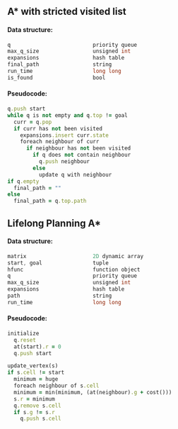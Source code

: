  A* with stricted visited list
------------------

#### Data structure:
 ```java
 q                          priority queue
 max_q_size                 unsigned int
 expansions                 hash table
 final_path                 string
 run_time                   long long
 is_found                   bool
 ```
 
#### Pseudocode:
```ruby
q.push start
while q is not empty and q.top != goal
  curr = q.pop
  if curr has not been visited
    expansions.insert curr.state
    foreach neighbour of curr
      if neighbour has not been visited
        if q does not contain neighbour
          q.push neighbour
        else
          update q with neighbour
if q.empty
  final_path = ""
else
  final_path = q.top.path
```



 Lifelong Planning A*
------------------

#### Data structure:
```java
matrix                     2D dynamic array
start, goal                tuple
hfunc                      function object
q                          priority queue
max_q_size                 unsigned int
expansions                 hash table
path                       string
run_time                   long long
```

#### Pseudocode:
```ruby
initialize
  q.reset
  at(start).r = 0
  q.push start

update_vertex(s)
if s.cell != start
  minimum = huge
  foreach neighbour of s.cell
  minimum = min(minimum, (at(neighbour).g + cost()))
  s.r = minimum
  q.remove s.cell
  if s.g != s.r 
    q.push s.cell
```

